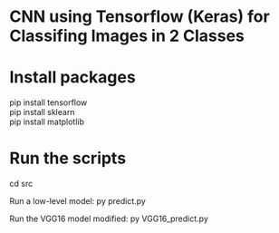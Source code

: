 # CNN using Tensorflow (Keras) for Classifing Images in 2 Classes

# Install packages
pip install tensorflow  
pip install sklearn  
pip install matplotlib

# Run the scripts
cd src

Run a low-level model: py predict.py

Run the VGG16 model modified: py VGG16_predict.py
